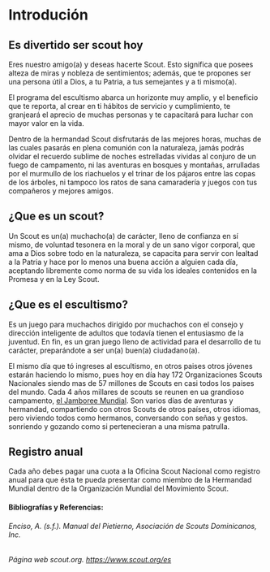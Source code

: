# Introdución

## Es divertido ser scout hoy

Eres nuestro amigo(a) y deseas hacerte Scout. Esto significa que posees alteza de miras y nobleza de sentimientos; además, que te propones ser una persona útil a Dios, a tu Patria, a tus semejantes y a ti mismo(a).

El programa del escultismo abarca un horizonte muy amplio, y el beneficio que te reporta, al crear en ti hábitos de servicio y cumplimiento, te granjeará el aprecio de muchas personas y te capacitará para luchar con mayor valor en la vida.

Dentro de la hermandad Scout disfrutarás de las mejores horas, muchas de las cuales pasarás en plena comunión con la naturaleza, jamás podrás olvidar el recuerdo sublime de noches estrelladas vividas al conjuro de un fuego de campamento, ni las aventuras en bosques y montañas, arrulladas por el murmullo de los riachuelos y el trinar de los pájaros entre las copas de los árboles, ni tampoco los ratos de sana camaradería y juegos con tus compañeros y mejores amigos.

## ¿Que es un scout?

Un Scout es un(a) muchacho(a) de carácter, lleno de confianza en sí mismo, de voluntad tesonera en la moral y de un sano vigor corporal, que ama a Dios sobre todo en la naturaleza, se capacita para servir con lealtad a la Patria y hace por lo menos una buena acción a alguien cada día, aceptando libremente como norma de su vida los ideales contenidos en la Promesa y en la Ley Scout.

## ¿Que es el escultismo?

Es un juego para muchachos dirigido por muchachos con el consejo y dirección inteligente de adultos que todavía tienen el entusiasmo de la juventud. En fin, es un gran juego lleno de actividad para el desarrollo de tu carácter, preparándote a ser un(a) buen(a) ciudadano(a).

El mismo día que tó ingreses al escultismo, en otros paises otros jóvenes estarán haciendo lo mismo, pues hoy en día hay 172 Organizaciones Scouts Nacionales siendo mas de 57 millones de Scouts en casi todos los paises del mundo. Cada 4 años millares de scouts se reunen en ua grandioso campamento, <ins>el Jamboree Mundial</ins>. Son varios días de aventuras y hermandad, compartiendo con otros Scouts de otros países, otros idiomas, pero viviendo todos como hermanos, conversando con señas y gestos. sonriendo y gozando como si pertenecieran a una misma patrulla.


## Registro anual
Cada año debes pagar una cuota a la Oficina Scout Nacional como registro anual para que ésta te pueda presentar como miembro de la Hermandad Mundial dentro de la Organización Mundial del Movimiento Scout.

#### Bibliografías y Referencias: 

###### Enciso, A. (s.f.). Manual del Pietierno, Asociación de Scouts Dominicanos, Inc.
###### Página web scout.org. https://www.scout.org/es
